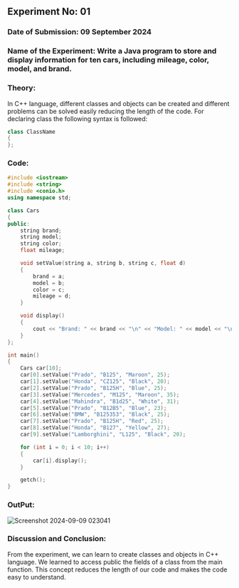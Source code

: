 ## Experiment No: 01
### Date of Submission: 09 September 2024
### Name of the Experiment: Write a Java program to store and display information for ten cars, including mileage, color, model, and brand.
### Theory: 
In C++ language, different classes and objects can be created and different problems can be solved easily reducing the length of the code. For declaring class the following syntax is followed:
```cpp
class ClassName
{
};
```
### Code:
```cpp
#include <iostream>
#include <string>
#include <conio.h>
using namespace std;

class Cars
{
public:
    string brand;
    string model;
    string color;
    float mileage;

    void setValue(string a, string b, string c, float d)
    {
        brand = a;
        model = b;
        color = c;
        mileage = d;
    }

    void display()
    {
        cout << "Brand: " << brand << "\n" << "Model: " << model << "\n" << "Color: " << color << "\n" << "Mileage: " << mileage << "\n" << endl;
    }
};

int main()
{
    Cars car[10];
    car[0].setValue("Prado", "B125", "Maroon", 25);
    car[1].setValue("Honda", "CZ125", "Black", 20);
    car[2].setValue("Prado", "B125H", "Blue", 25);
    car[3].setValue("Mercedes", "M125", "Maroon", 35);
    car[4].setValue("Mahindra", "B1d25", "White", 31);
    car[5].setValue("Prado", "B12B5", "Blue", 23);
    car[6].setValue("BMW", "B125353", "Black", 25);
    car[7].setValue("Prado", "B125H", "Red", 25);
    car[8].setValue("Honda", "B127", "Yellow", 27);
    car[9].setValue("Lamborghini", "L125", "Black", 20);

    for (int i = 0; i < 10; i++)
    {
        car[i].display();
    }

    getch();
}
```
### OutPut:
![Screenshot 2024-09-09 023041](https://github.com/user-attachments/assets/c3c6cc0a-c92b-4a0d-9efe-41389c2fbffb)

### Discussion and Conclusion:
From the experiment, we can learn to create classes and objects in C++ language. We learned to access public the fields of a class from the main function. This concept reduces the length of our code and makes the code easy to understand.
